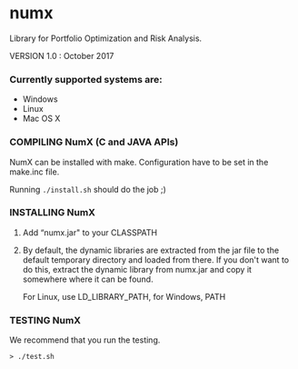 # numx
Library for Portfolio Optimization and Risk Analysis.

VERSION 1.0  :  October 2017

### Currently supported systems are:

- Windows
- Linux
- Mac OS X

### COMPILING NumX (C and JAVA APIs)

NumX can be installed with make. Configuration have to be set in the make.inc file.

Running ```./install.sh``` should do the job ;)

### INSTALLING NumX

1. Add “numx.jar" to your CLASSPATH

2. By default, the dynamic libraries are extracted from the jar file
   to the default temporary directory and loaded from there. If you
   don't want to do this, extract the dynamic library from numx.jar
   and copy it somewhere where it can be found.

   For Linux, use LD_LIBRARY_PATH, for Windows, PATH
 
### TESTING NumX

We recommend that you run the testing. 

```> ./test.sh```
